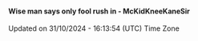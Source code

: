 #### Wise man says only fool rush in - McKidKneeKaneSir
Updated on 31/10/2024 - 16:13:54 (UTC) Time Zone
